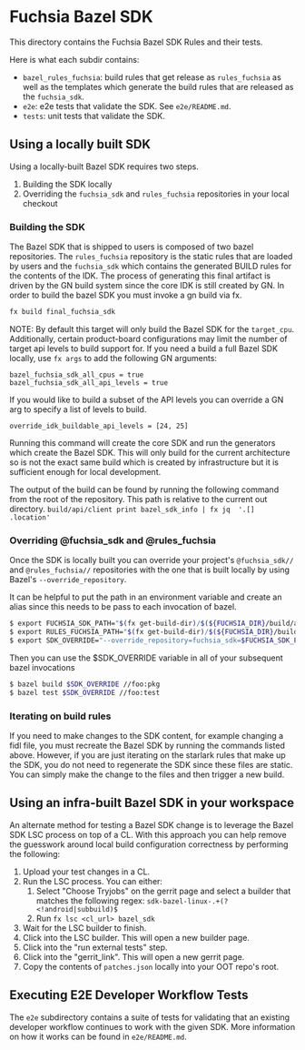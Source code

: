 # Fuchsia Bazel SDK

This directory contains the Fuchsia Bazel SDK Rules and their tests.

Here is what each subdir contains:

- `bazel_rules_fuchsia`: build rules that get release as `rules_fuchsia` as well
   as the templates which generate the build rules that are released as the
   `fuchsia_sdk`.
- `e2e`: e2e tests that validate the SDK. See `e2e/README.md`.
- `tests`: unit tests that validate the SDK.

## Using a locally built SDK

Using a locally-built Bazel SDK requires two steps.

1. Building the SDK locally
1. Overriding the `fuchsia_sdk` and `rules_fuchsia` repositories in your local checkout

### Building the SDK

The Bazel SDK that is shipped to users is composed of two bazel repositories. The
`rules_fuchsia` repository is the static rules that are loaded by users and the
`fuchsia_sdk` which contains the generated BUILD rules for the contents of the
IDK. The process of generating this final artifact is driven by the GN build system since
the core IDK is still created by GN. In order to build the bazel SDK you must
invoke a gn build via fx.

```bash
fx build final_fuchsia_sdk
```

NOTE: By default this target will only build the Bazel SDK for the `target_cpu`.
Additionally, certain product-board configurations may limit the number of
target api levels to build support for.
If you need a build a full Bazel SDK locally, use `fx args` to add the following
GN arguments:

```
bazel_fuchsia_sdk_all_cpus = true
bazel_fuchsia_sdk_all_api_levels = true
```

If you would like to build a subset of the API levels you can override a GN arg
to specify a list of levels to build.

```
override_idk_buildable_api_levels = [24, 25]
```

Running this command will create the core SDK and run the generators which
create the Bazel SDK. This will only build for the current architecture so is
not the exact same build which is created by infrastructure but it is sufficient
enough for local development.

The output of the build can be found by running the following command from the root
of the repository. This path is relative to the current out directory.
`build/api/client print bazel_sdk_info | fx jq  '.[] .location'`

### Overriding @fuchsia_sdk and @rules_fuchsia

Once the SDK is locally built you can override your project's `@fuchsia_sdk//` and
`@rules_fuchsia//`  repositories with the one that is built locally by using Bazel's
`--override_repository`.

It can be helpful to put the path in an environment variable and create an alias
since this needs to be pass to each invocation of bazel.

```bash
$ export FUCHSIA_SDK_PATH="$(fx get-build-dir)/$(${FUCHSIA_DIR}/build/api/client print bazel_sdk_info | fx jq -r '.[] .location')"
$ export RULES_FUCHSIA_PATH="$(fx get-build-dir)/$(${FUCHSIA_DIR}/build/api/client print rules_fuchsia_info | fx jq -r '.[] .location')"
$ export SDK_OVERRIDE="--override_repository=fuchsia_sdk=$FUCHSIA_SDK_PATH --override_repository=rules_fuchsia=$RULES_FUCHSIA_PATH"
```

Then you can use the $SDK_OVERRIDE variable in all of your subsequent bazel
invocations

```bash
$ bazel build $SDK_OVERRIDE //foo:pkg
$ bazel test $SDK_OVERRIDE //foo:test
```

### Iterating on build rules

If you need to make changes to the SDK content, for example changing a fidl
file, you must recreate the Bazel SDK by running the commands listed above.
However, if you are just iterating on the starlark rules that make up the SDK,
you do not need to regenerate the SDK since these files are static. You can
simply make the change to the files and then trigger a new build.

## Using an infra-built Bazel SDK in your workspace

An alternate method for testing a Bazel SDK change is to leverage the Bazel SDK
LSC process on top of a CL.
With this approach you can help remove the guesswork around local build
configuration correctness by performing the following:

1. Upload your test changes in a CL.
2. Run the LSC process. You can either:
    1. Select "Choose Tryjobs" on the gerrit page and select a builder that
       matches the following regex: `sdk-bazel-linux-.+(?<!android|subbuild)$`
    2. Run `fx lsc <cl_url> bazel_sdk`
3. Wait for the LSC builder to finish.
4. Click into the LSC builder. This will open a new builder page.
5. Click into the "run external tests" step.
6. Click into the "gerrit_link". This will open a new gerrit page.
7. Copy the contents of `patches.json` locally into your OOT repo's root.

## Executing E2E Developer Workflow Tests

The `e2e` subdirectory contains a suite of tests for validating that an existing
developer workflow continues to work with the given SDK. More information on how
it works can be found in `e2e/README.md`.
